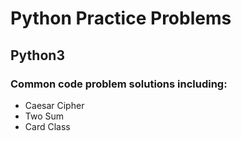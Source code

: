 # Python Practice Problems
## Python3  
### Common code problem solutions including:  
* Caesar Cipher
* Two Sum
* Card Class
